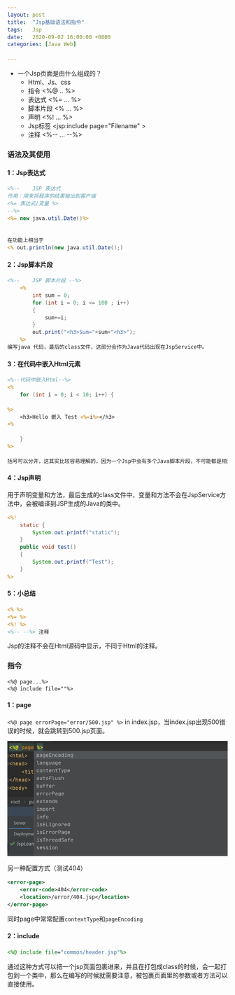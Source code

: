 ```yaml
---
layout: post
title:  "Jsp基础语法和指令"
tags:   Jsp 
date:   2020-09-02 16:00:00 +0800
categories: [Java Web]

---
```




- 一个Jsp页面是由什么组成的？
  - Html、Js、css
  - 指令 <%@ .. %>
  - 表达式 <%= ... %>
  - 脚本片段 <% ... %>
  - 声明 <%! ... %>
  - Jsp标签 <jsp:include page="Filename" >
  - 注释 <%-- ... --%>

### 语法及其使用

#### 1：Jsp表达式

```jsp
<%--    JSP 表达式
作用：用来将程序的结果输出到客户端
<%= 表达式/变量 %>
--%>
<%= new java.util.Date()%>


在功能上相当于
<% out.println(new java.util.Date();)
```

#### 2：Jsp脚本片段

```jsp
<%--    JSP 脚本片段 --%>
    <%
        int sum = 0;
        for (int i = 0; i <= 100 ; i++)
        {
            sum+=i;
        }
        out.print("<h3>Sum="+sum+"<h3>");
    %>
编写java 代码，最后的class文件，这部分会作为Java代码出现在JspService中。
```

#### 3：在代码中嵌入Html元素

```jsp
<%--代码中嵌入Html--%>
<%
    for (int i = 0; i < 10; i++) {

%>
    <h3>Hello 嵌入 Test <%=i%></h3>
<%

    }
%>

括号可以分开，这其实比较容易理解的，因为一个Jsp中会有多个Java脚本片段，不可能都是相连的。
```

#### 4：Jsp声明

用于声明变量和方法，最后生成的class文件中，变量和方法不会在JspService方法中，会被编译到JSP生成的Java的类中。

```jsp
<%!
    static {
        System.out.printf("static");
    }
    public void test()
    {
        System.out.printf("Test");
    }
%>
```

#### 5：小总结

```jsp
<% %>
<%= %>
<%! %>
<%-- --%> 注释
```

Jsp的注释不会在Html源码中显示，不同于Html的注释。



### 指令

```
<%@ page...%>
<%@ include file=""%>
```

#### 1：page

`<%@ page errorPage="error/500.jsp" %>` in index.jsp，当index.jsp出现500错误的时候，就会跳转到500.jsp页面。

![image-20200902151439485](https://raw.githubusercontent.com/ARP2019/ImageUpload/master/img/2020-09-02/image-20200902151439485.png)

另一种配置方式（测试404）

```xml
<error-page>
    <error-code>404</error-code>
    <location>/error/404.jsp</location>
</error-page>
```

同时page中常常配置`contextType`和`pageEncoding`

#### 2：include

```jsp
<%@ include file="common/header.jsp"%>
```

通过这种方式可以把一个jsp页面包裹进来，并且在打包成class的时候，会一起打包到一个类中，那么在编写的时候就需要注意，被包裹页面里的参数或者方法可以直接使用。